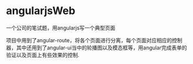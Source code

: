 # angularjsWeb
一个公司的笔试题，用angularjs写一个典型页面

项目中用到了angular-route，将各个页面进行分离，每个页面对应相应的控制器，其中还用到了angular-ui当中的轮播图以及模态框等，用angular完成表单的验证以及页面上有些效果的控制.
